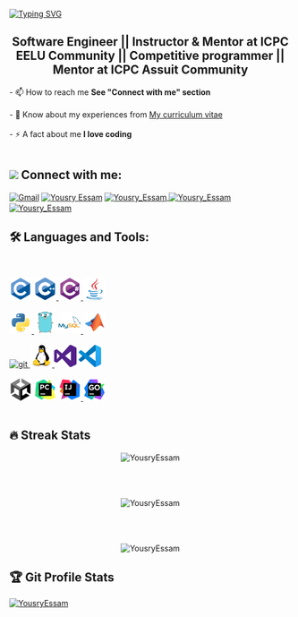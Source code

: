 [![Typing SVG](https://readme-typing-svg.herokuapp.com?font=Fira+Code&size=40&duration=3000&pause=1000&color=F7F7F7&center=true&vCenter=true&width=1200&lines=Hello+%F0%9F%91%8B%2C+I'm+Yousry+Essam)](https://git.io/typing-svg)
<!--<h1 align="center">Hi 👋, I'm Yousry Essam</h1>-->

<p> 
<h2 align="center">Software Engineer || Instructor & Mentor at ICPC EELU Community || Competitive programmer || Mentor at ICPC Assuit Community </h2>
- 📫 How to reach me <b>See "Connect with me" section</b>
<br/>
<br/>
- 📄 Know about my experiences from <a href="https://drive.google.com/file/d/1TGOeuOq7vPUaoYE9moibeOX40i5yLsrR/view?pli=1">My curriculum vitae</a>
<br/>
<br/>
- ⚡ A fact about me <strong>I love coding </strong>
<br/>
<br/>
</p>

<h2 align="left">
  <img style="width:50px" src="https://media.giphy.com/media/iY8CRBdQXODJSCERIr/giphy.gif" width="30px"> 
  Connect with me:</h2>
<p align="left">
  <a href="mailto:youssry.essam2111@gmail.com" target="_blank"><img align="center" src="https://upload.wikimedia.org/wikipedia/commons/7/7e/Gmail_icon_%282020%29.svg" alt="Gmail" height="25" width="30" /></a>
<a href="https://www.linkedin.com/in/yousryessam" target="blank"><img align="center" src="https://raw.githubusercontent.com/rahuldkjain/github-profile-readme-generator/master/src/images/icons/Social/linked-in-alt.svg" alt="Yousry Essam" height="30" width="40" /></a>
  <a href="https://codeforces.com/profile/Yousry_Essam" target="blank"><img align="center" src="https://raw.githubusercontent.com/rahuldkjain/github-profile-readme-generator/master/src/images/icons/Social/codeforces.svg" alt="Yousry_Essam" height="30" width="40" /> </a>
  <a href="https://www.hackerrank.com/profile/Yousry_Essam" target="blank"><img align="center" src="https://raw.githubusercontent.com/rahuldkjain/github-profile-readme-generator/master/src/images/icons/Social/hackerrank.svg" alt="Yousry_Essam" height="30" width="40" /></a>
  <a href="https://leetcode.com/u/Yousry_Essam" target="blank"> <img align="center" src="https://upload.wikimedia.org/wikipedia/commons/1/19/LeetCode_logo_black.png" alt="Yousry_Essam" height="30" width="40" /> </a>
</p>


<h2 align="left">🛠️ Languages and Tools:</h2>
<p align="left">  
  <br/>
  <br/>
  <a href="https://en.wikipedia.org/wiki/C_(programming_language)" target="_blank" rel="noreferrer"><img src="https://raw.githubusercontent.com/devicons/devicon/master/icons/c/c-original.svg" alt="c" width="40" height="40"/></a>
  <a href="https://www.w3schools.com/cpp/" target="_blank" rel="noreferrer"> <img src="https://raw.githubusercontent.com/devicons/devicon/master/icons/cplusplus/cplusplus-original.svg" alt="cplusplus" width="40" height="40"/> </a> 
  <a href="https://www.w3schools.com/cs/" target="_blank" rel="noreferrer"> <img src="https://raw.githubusercontent.com/devicons/devicon/master/icons/csharp/csharp-original.svg" alt="csharp" width="40" height="40"/> </a> 
    <a href="https://www.java.com" target="_blank" rel="noreferrer"> <img src="https://raw.githubusercontent.com/devicons/devicon/master/icons/java/java-original.svg" alt="java" width="40" height="40"/> </a>
  <br/>
  <br/>
   <a href="https://www.python.org" target="_blank" rel="noreferrer"> <img src="https://raw.githubusercontent.com/devicons/devicon/master/icons/python/python-original.svg" alt="python" width="40" height="40"/> </a>
  <a href="https://golang.org" target="_blank" rel="noreferrer"><img src="https://raw.githubusercontent.com/devicons/devicon/master/icons/go/go-original.svg" alt="go" width="40" height="40"/></a>
  <a href="https://www.mysql.com/" target="_blank" rel="noreferrer"> <img src="https://raw.githubusercontent.com/devicons/devicon/master/icons/mysql/mysql-original-wordmark.svg" alt="mysql" width="40" height="40"/> </a> 
  <a href="https://www.mathworks.com/products/matlab.html" target="_blank" rel="noreferrer"><img src="https://raw.githubusercontent.com/devicons/devicon/master/icons/matlab/matlab-original.svg" alt="matlab" width="40" height="40"/></a>
  <br/>
  <br/>
  <a href="https://git-scm.com/" target="_blank" rel="noreferrer"> <img src="https://www.vectorlogo.zone/logos/git-scm/git-scm-icon.svg" alt="git" width="40" height="40"/> </a>
  <a href="https://www.linux.org/" target="_blank" rel="noreferrer"> <img src="https://raw.githubusercontent.com/devicons/devicon/master/icons/linux/linux-original.svg" alt="linux" width="40" height="40"/> </a>
  <a href="https://visualstudio.microsoft.com/" target="_blank" rel="noreferrer"><img src="https://raw.githubusercontent.com/devicons/devicon/master/icons/visualstudio/visualstudio-plain.svg" alt="visual studio" width="40" height="40"/></a>
  <a href="https://code.visualstudio.com/" target="_blank" rel="noreferrer"><img src="https://raw.githubusercontent.com/devicons/devicon/master/icons/vscode/vscode-original.svg" alt="vscode" width="40" height="40"/></a>
  <br/>
  <br/>
  <a href="https://unity.com/" target="_blank" rel="noreferrer" ><img src="https://raw.githubusercontent.com/devicons/devicon/master/icons/unity/unity-original.svg" alt="unity" width="40" height="40"/></a>
  <a href="https://www.jetbrains.com/pycharm/" target="_blank" rel="noreferrer"><img src="https://raw.githubusercontent.com/devicons/devicon/master/icons/pycharm/pycharm-original.svg" alt="pycharm" width="40" height="40"/></a>
  <a href="https://www.jetbrains.com/idea/" target="_blank" rel="noreferrer"><img src="https://raw.githubusercontent.com/devicons/devicon/master/icons/intellij/intellij-original.svg" alt="intellij" width="40" height="40"/> </a>
  <a href="https://www.jetbrains.com/go/" target="_blank" rel="noreferrer"><img src="https://raw.githubusercontent.com/devicons/devicon/master/icons/goland/goland-original.svg" alt="goland" width="40" height="40"/></a>
  <br/>
  <br/>
</p>

## 🔥 Streak Stats

<p align="center">
  <p align="center"><img align="center" src="https://github-readme-stats.vercel.app/api?username=YousryEssam&show_icons=true&locale=en" alt="YousryEssam" /></p>
  <br/>
  <br/>
  <p align="center"><img align="center" src="https://github-readme-streak-stats.herokuapp.com/?user=YousryEssam&" alt="YousryEssam" /></p>  
  <br/>
  <br/>
  <p align="center"><img align="center" src="https://github-readme-stats.vercel.app/api/top-langs?username=YousryEssam&show_icons=true&locale=en&layout=compact" alt="YousryEssam" /></p>
</p>

<h2>🏆 Git Profile Stats</h2>
<p align=""> <a href="https://github.com/ryo-ma/github-profile-trophy"><img src="https://github-profile-trophy.vercel.app/?username=YousryEssam" alt="YousryEssam" /></a> </p>
